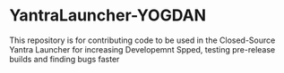 # YantraLauncher-YOGDAN
This repository is for contributing code to be used in the Closed-Source Yantra Launcher for increasing Developemnt Spped, testing pre-release builds and finding bugs faster
